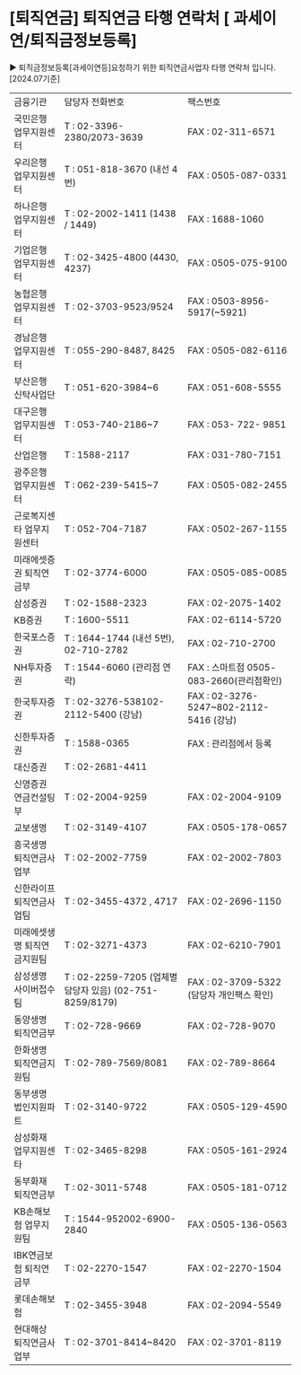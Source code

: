 # [퇴직연금] 퇴직연금 타행 연락처 [ 과세이연/퇴직금정보등록]
▶ 퇴직금정보등록[과세이연등]요청하기 위한 퇴직연금사업자 타행 연락처 입니다.
[2024.07기준]

<table><tbody><tr><td>금융기관</td><td>담당자 전화번호</td><td>팩스번호</td></tr><tr><td>국민은행 업무지원센터</td><td>T : 02-3396-2380/2073-3639</td><td>FAX : 02-311-6571</td></tr><tr><td>우리은행 업무지원센터</td><td>T : 051-818-3670 (내선 4번)</td><td>FAX : 0505-087-0331</td></tr><tr><td>하나은행 업무지원센터</td><td>T : 02-2002-1411 (1438 / 1449)</td><td>FAX : 1688-1060</td></tr><tr><td>기업은행 업무지원센터</td><td>T : 02-3425-4800 (4430, 4237)</td><td>FAX : 0505-075-9100</td></tr><tr><td rowspan="1">농협은행 업무지원센터</td><td rowspan="1">T : 02-3703-9523/9524</td><td rowspan="1">FAX : 0503-8956-5917(~5921)</td></tr><tr><td rowspan="1">경남은행 업무지원센터</td><td rowspan="1">T : 055-290-8487, 8425</td><td rowspan="1">FAX : 0505-082-6116</td></tr><tr><td rowspan="1">부산은행 신탁사업단</td><td rowspan="1">T : 051-620-3984~6</td><td rowspan="1">FAX : 051-608-5555</td></tr><tr><td rowspan="1">대구은행 업무지원센터</td><td rowspan="1">T : 053-740-2186~7</td><td rowspan="1">FAX : 053- 722- 9851</td></tr><tr><td rowspan="1">산업은행</td><td rowspan="1">T : 1588-2117</td><td rowspan="1">FAX : 031-780-7151</td></tr><tr><td>광주은행 업무지원센터</td><td>T : 062-239-5415~7</td><td>FAX : 0505-082-2455</td></tr><tr><td>근로복지센타 업무지원센터</td><td>T : 052-704-7187</td><td>FAX : 0502-267-1155</td></tr><tr><td>미래에셋증권 퇴직연금부</td><td>T : 02-3774-6000</td><td>FAX : 0505-085-0085</td></tr><tr><td>삼성증권</td><td>T : 02-1588-2323</td><td>FAX : 02-2075-1402</td></tr><tr><td>KB증권</td><td>T : 1600-5511</td><td>FAX : 02-6114-5720</td></tr><tr><td>한국포스증권</td><td>T : 1644-1744 (내선 5번), 02-710-2782</td><td>FAX : 02-710-2700</td></tr><tr><td rowspan="1">NH투자증권</td><td rowspan="1">T : 1544-6060 (관리점 연락)</td><td rowspan="1">FAX : 스마트점 0505-083-2660(관리점확인)</td></tr><tr><td rowspan="1">한국투자증권</td><td rowspan="1">T : 02-3276-538102-2112-5400 (강남)</td><td rowspan="1">FAX : 02-3276-5247~802-2112-5416 (강남)</td></tr><tr><td rowspan="1">신한투자증권</td><td rowspan="1">T : 1588-0365</td><td rowspan="1">FAX : 관리점에서 등록</td></tr><tr><td rowspan="1">대신증권</td><td rowspan="1">T : 02-2681-4411</td><td rowspan="1"></td></tr><tr><td rowspan="1">신영증권 연금컨설팅부</td><td rowspan="1">T : 02-2004-9259</td><td rowspan="1">FAX : 02-2004-9109</td></tr><tr><td rowspan="1">교보생명</td><td rowspan="1">T : 02-3149-4107</td><td rowspan="1">FAX : 0505-178-0657</td></tr><tr><td rowspan="1">흥국생명 퇴직연금사업부</td><td rowspan="1">T : 02-2002-7759</td><td rowspan="1">FAX : 02-2002-7803</td></tr><tr><td rowspan="1">신한라이프 퇴직연금사업팀</td><td rowspan="1">T : 02-3455-4372 , 4717</td><td rowspan="1">FAX : 02-2696-1150</td></tr><tr><td rowspan="1">미래에셋생명 퇴직연금지원팀</td><td rowspan="1">T : 02-3271-4373</td><td rowspan="1">FAX : 02-6210-7901</td></tr><tr><td rowspan="1">삼성생명 사이버접수팀</td><td rowspan="1">T : 02-2259-7205 (업체별 담당자 있음)
(02-751-8259/8179)</td><td rowspan="1">FAX : 02-3709-5322 (담당자 개인팩스 확인)</td></tr><tr><td rowspan="1">동양생명 퇴직연금부</td><td rowspan="1">T : 02-728-9669</td><td rowspan="1">FAX : 02-728-9070</td></tr><tr><td rowspan="1">한화생명 퇴직연금지원팀</td><td rowspan="1">T : 02-789-7569/8081</td><td rowspan="1">FAX : 02-789-8664</td></tr><tr><td rowspan="1">동부생명 법인지원파트</td><td rowspan="1">T : 02-3140-9722</td><td rowspan="1">FAX : 0505-129-4590</td></tr><tr><td>삼성화재 업무지원센타</td><td>T : 02-3465-8298</td><td>FAX : 0505-161-2924</td></tr><tr><td>동부화재 퇴직연금부</td><td>T : 02-3011-5748</td><td>FAX : 0505-181-0712</td></tr><tr><td>KB손해보험 업무지원팀</td><td>T : 1544-952002-6900-2840</td><td>FAX : 0505-136-0563</td></tr><tr><td>IBK연금보험 퇴직연금부</td><td>T : 02-2270-1547</td><td>FAX : 02-2270-1504</td></tr><tr><td>롯데손해보험</td><td>T : 02-3455-3948</td><td>FAX : 02-2094-5549</td></tr><tr><td>현대해상 퇴직연금사업부</td><td>T : 02-3701-8414~8420</td><td>FAX : 02-3701-8119</td></tr></tbody>
</table>


